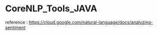 # CoreNLP_Tools_JAVA

reference : https://cloud.google.com/natural-language/docs/analyzing-sentiment
